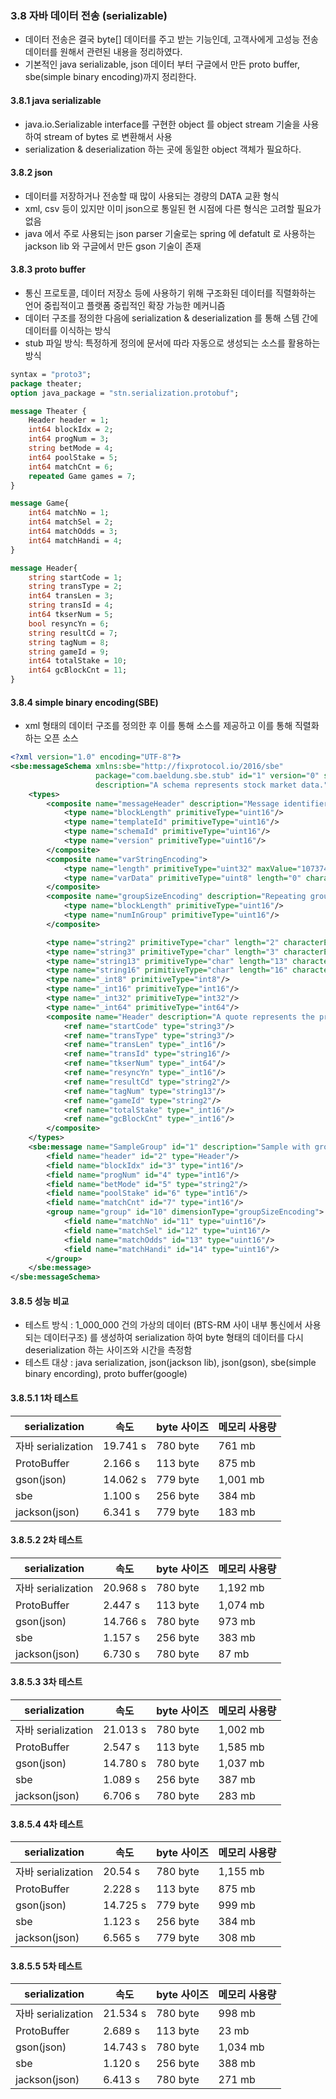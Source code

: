 ### 3.8 자바 데이터 전송 (serializable)
- 데이터 전송은 결국 byte[] 데이터를 주고 받는 기능인데, 고객사에게 고성능 전송데이터를 원해서 관련된 내용을 정리하였다.
- 기본적인 java serializable, json 데이터 부터 구글에서 만든 proto buffer, sbe(simple binary encoding)까지 정리한다.

#### 3.8.1 java serializable
- java.io.Serializable interface를 구현한 object 를 object stream 기술을 사용하여 stream of bytes 로 변환해서 사용
- serialization & deserialization 하는 곳에 동일한 object 객체가 필요하다.

#### 3.8.2 json
- 데이터를 저장하거나 전송할 때 많이 사용되는 경량의 DATA 교환 형식
- xml, csv 등이 있지만 이미 json으로 통일된 현 시점에 다른 형식은 고려할 필요가 없음
- java 에서 주로 사용되는 json parser 기술로는 spring 에 defatult 로 사용하는 jackson lib 와 구글에서 만든 gson 기술이 존재

#### 3.8.3 proto buffer
- 통신 프로토콜, 데이터 저장소 등에 사용하기 위해 구조화된 데이터를 직렬화하는 언어 중립적이고 플랫폼 중립적인 확장 가능한 메커니즘
- 데이터 구조를 정의한 다음에 serialization & deserialization 를 통해 스템 간에 데이터를 이식하는 방식
- stub 파일 방식: 특정하게 정의에 문서에 따라 자동으로 생성되는 소스를 활용하는 방식

```protobuf
syntax = "proto3";
package theater;
option java_package = "stn.serialization.protobuf";

message Theater {
    Header header = 1;
    int64 blockIdx = 2;
    int64 progNum = 3;
    string betMode = 4;
    int64 poolStake = 5;
    int64 matchCnt = 6;
    repeated Game games = 7;
}

message Game{
    int64 matchNo = 1;
    int64 matchSel = 2;
    int64 matchOdds = 3;
    int64 matchHandi = 4;
}

message Header{
    string startCode = 1;
    string transType = 2;
    int64 transLen = 3;
    string transId = 4;
    int64 tkserNum = 5;
    bool resyncYn = 6;
    string resultCd = 7;
    string tagNum = 8;
    string gameId = 9;
    int64 totalStake = 10;
    int64 gcBlockCnt = 11;
}
```

#### 3.8.4 simple binary encoding(SBE)
- xml 형태의 데이터 구조를 정의한 후 이를 통해 소스를 제공하고 이를 통해 직렬화 하는 오픈 소스

```xml
<?xml version="1.0" encoding="UTF-8"?>
<sbe:messageSchema xmlns:sbe="http://fixprotocol.io/2016/sbe"
                   package="com.baeldung.sbe.stub" id="1" version="0" semanticVersion="5.2"
                   description="A schema represents stock market data.">
    <types>
        <composite name="messageHeader" description="Message identifiers and length of message root">
            <type name="blockLength" primitiveType="uint16"/>
            <type name="templateId" primitiveType="uint16"/>
            <type name="schemaId" primitiveType="uint16"/>
            <type name="version" primitiveType="uint16"/>
        </composite>
        <composite name="varStringEncoding">
            <type name="length" primitiveType="uint32" maxValue="1073741824"/>
            <type name="varData" primitiveType="uint8" length="0" characterEncoding="UTF-8"/>
        </composite>
        <composite name="groupSizeEncoding" description="Repeating group dimensions.">
            <type name="blockLength" primitiveType="uint16"/>
            <type name="numInGroup" primitiveType="uint16"/>
        </composite>

        <type name="string2" primitiveType="char" length="2" characterEncoding="ASCII"/>
        <type name="string3" primitiveType="char" length="3" characterEncoding="ASCII"/>
        <type name="string13" primitiveType="char" length="13" characterEncoding="ASCII"/>
        <type name="string16" primitiveType="char" length="16" characterEncoding="ASCII"/>
        <type name="_int8" primitiveType="int8"/>
        <type name="_int16" primitiveType="int16"/>
        <type name="_int32" primitiveType="int32"/>
        <type name="_int64" primitiveType="int64"/>
        <composite name="Header" description="A quote represents the price of a stock in a market">
            <ref name="startCode" type="string3"/>
            <ref name="transType" type="string3"/>
            <ref name="transLen" type="_int16"/>
            <ref name="transId" type="string16"/>
            <ref name="tkserNum" type="_int64"/>
            <ref name="resyncYn" type="_int16"/>
            <ref name="resultCd" type="string2"/>
            <ref name="tagNum" type="string13"/>
            <ref name="gameId" type="string2"/>
            <ref name="totalStake" type="_int16"/>
            <ref name="gcBlockCnt" type="_int16"/>
        </composite>
    </types>
    <sbe:message name="SampleGroup" id="1" description="Sample with group">
        <field name="header" id="2" type="Header"/>
        <field name="blockIdx" id="3" type="int16"/>
        <field name="progNum" id="4" type="int16"/>
        <field name="betMode" id="5" type="string2"/>
        <field name="poolStake" id="6" type="int16"/>
        <field name="matchCnt" id="7" type="int16"/>
        <group name="group" id="10" dimensionType="groupSizeEncoding">
            <field name="matchNo" id="11" type="uint16"/>
            <field name="matchSel" id="12" type="uint16"/>
            <field name="matchOdds" id="13" type="uint16"/>
            <field name="matchHandi" id="14" type="uint16"/>
        </group>
    </sbe:message>
</sbe:messageSchema>
```


#### 3.8.5 성능 비교 
- 테스트 방식 : 1_000_000 건의 가상의 데이터 (BTS-RM 사이 내부 통신에서 사용되는 데이터구조) 를 생성하여 serialization 하여 byte 형태의 데이터를 다시 deserialization 하는 사이즈와 시간을 측정함
- 테스트 대상 : java serialization, json(jackson lib), json(gson), sbe(simple binary encording), proto buffer(google)

#### 3.8.5.1 1차 테스트

| serialization| 속도| byte 사이즈| 메모리 사용량|
| --| --| --| --|
| 자바 serialization| 19.741 s| 780 byte| 761 mb|
| ProtoBuffer| 2.166 s| 113 byte| 875 mb|
| gson(json)| 14.062 s| 779 byte| 1,001 mb|
| sbe| 1.100 s| 256 byte| 384 mb|
| jackson(json)| 6.341 s| 779 byte| 183 mb|


#### 3.8.5.2 2차 테스트

| serialization| 속도| byte 사이즈| 메모리 사용량|
| --| --| --| --| 
| 자바 serialization| 20.968 s| 780 byte| 1,192 mb|
| ProtoBuffer| 2.447 s| 113 byte| 1,074 mb|
| gson(json)| 14.766 s| 780 byte| 973 mb|
| sbe| 1.157 s| 256 byte| 383 mb|
| jackson(json)| 6.730 s| 780 byte| 87 mb|


#### 3.8.5.3 3차 테스트

| serialization| 속도| byte 사이즈| 메모리 사용량|
| --| --| --| --| 
| 자바 serialization| 21.013 s| 780 byte| 1,002 mb|
| ProtoBuffer| 2.547 s| 113 byte| 1,585 mb|
| gson(json)| 14.780 s| 780 byte| 1,037 mb|
| sbe| 1.089 s| 256 byte| 387 mb|
| jackson(json)| 6.706 s| 780 byte| 283 mb|


#### 3.8.5.4 4차 테스트

| serialization| 속도| byte 사이즈| 메모리 사용량|
| --| --| --| --| 
| 자바 serialization| 20.54 s| 780 byte| 1,155 mb|
| ProtoBuffer| 2.228 s| 113 byte| 875 mb|
| gson(json)| 14.725 s| 779 byte| 999 mb|
| sbe| 1.123 s| 256 byte| 384 mb|
| jackson(json)| 6.565 s| 779 byte| 308 mb|


#### 3.8.5.5 5차 테스트

| serialization| 속도| byte 사이즈| 메모리 사용량|
| --| --| --| --| 
| 자바 serialization| 21.534 s| 780 byte| 998 mb|
| ProtoBuffer| 2.689 s| 113 byte| 23 mb|
| gson(json)| 14.743 s| 780 byte| 1,034 mb|
| sbe| 1.120 s| 256 byte| 388 mb|
| jackson(json)| 6.413 s| 780 byte| 271 mb|
